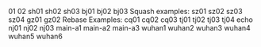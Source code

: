01
02
sh01
sh02
sh03
bj01
bj02
bj03
Squash examples:
sz01
sz02
sz03
sz04
gz01
gz02
Rebase Examples:
cq01
cq02
cq03
tj01
tj02
tj03
tj04
echo nj01 
nj02 
nj03 
main-a1 
main-a2 
main-a3 
wuhan1 
wuhan2 
wuhan3 
wuhan4
wuhan5
wuhan6
